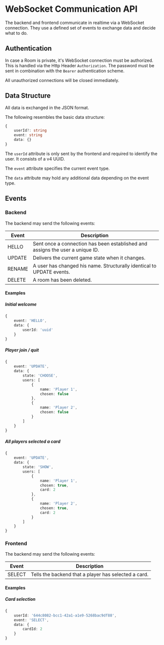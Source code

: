 # WebSocket Communication API

The backend and frontend communicate in realtime via a WebSocket connection. They use a defined set of events to exchange data and decide what to do.

## Authentication

In case a Room is private, it's WebSocket connection must be authorized. This is handled via the
Http Header `Authorization`. The password must be sent in combination with the `Bearer` authentication scheme.

All unauthorized connections will be closed immediately.

## Data Structure

All data is exchanged in the JSON format.

The following resembles the basic data structure:

```ts
{
    userId?: string
    event: string
    data: {}
}
```

The `userId` attribute is only sent by the frontend and required to identify the user. It consists of a v4 UUID.

The `event` attribute specifies the current event type.

The `data` attribute may hold any additional data depending on the event type.

## Events

### Backend

The backend may send the following events:

| Event  | Description                                                                   |
| ------ | ----------------------------------------------------------------------------- |
| HELLO  | Sent once a connection has been established and assigns the user a unique ID. |
| UPDATE | Delivers the current game state when it changes.                              |
| RENAME | A user has changed his name. Structurally identical to UPDATE events.         |
| DELETE | A room has been deleted.                                                      |

#### Examples

##### Initial welcome

```ts
{
    event: 'HELLO',
    data: {
        userId: 'uuid'
    }
}
```

##### Player join / quit

```ts
{
    event: 'UPDATE',
    data: {
        state: 'CHOOSE',
        users: [
            {
                name: 'Player 1',
                chosen: false
            },
            {
                name: 'Player 2',
                chosen: false
            }
        ]
    }
}
```

##### All players selected a card

```ts
{
    event: 'UPDATE',
    data: {
        state: 'SHOW',
        users: [
            {
                name: 'Player 1',
                chosen: true,
                card: 2
            },
            {
                name: 'Player 2',
                chosen: true,
                card: 2
            }
        ]
    }
}
```

### Frontend

The backend may send the following events:

| Event  | Description                                          |
| ------ | ---------------------------------------------------- |
| SELECT | Tells the backend that a player has selected a card. |

#### Examples

##### Card selection

```ts
{
    userId: '644c8082-bcc1-42a1-a1e9-5268bac9df88',
    event: 'SELECT',
    data: {
        cardId: 2
    }
}
```
